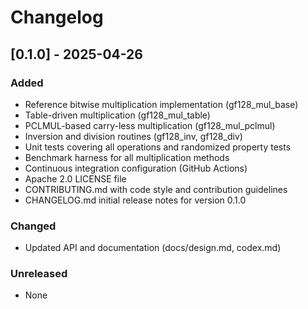 # Changelog

## [0.1.0] - 2025-04-26

### Added
- Reference bitwise multiplication implementation (gf128_mul_base)
- Table-driven multiplication (gf128_mul_table)
- PCLMUL-based carry-less multiplication (gf128_mul_pclmul)
- Inversion and division routines (gf128_inv, gf128_div)
- Unit tests covering all operations and randomized property tests
- Benchmark harness for all multiplication methods
- Continuous integration configuration (GitHub Actions)
- Apache 2.0 LICENSE file
- CONTRIBUTING.md with code style and contribution guidelines
- CHANGELOG.md initial release notes for version 0.1.0

### Changed
- Updated API and documentation (docs/design.md, codex.md)

### Unreleased
- None